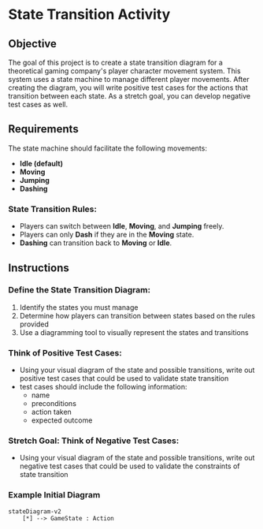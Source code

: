 # State Transition Activity

## Objective
The goal of this project is to create a state transition diagram for a theoretical gaming company's player character movement system. This system uses a state machine to manage different player movements. After creating the diagram, you will write positive test cases for the actions that transition between each state. As a stretch goal, you can develop negative test cases as well.

## Requirements
The state machine should facilitate the following movements:
- **Idle (default)**
- **Moving**
- **Jumping**
- **Dashing**

### State Transition Rules:
- Players can switch between **Idle**, **Moving**, and **Jumping** freely.
- Players can only **Dash** if they are in the **Moving** state.
- **Dashing** can transition back to **Moving** or **Idle**.

## Instructions
### Define the State Transition Diagram:
1. Identify the states you must manage
2. Determine how players can transition between states based on the rules provided
3. Use a diagramming tool to visually represent the states and transitions

### Think of Positive Test Cases:
- Using your visual diagram of the state and possible transitions, write out positive test cases that could be used to validate state transition
- test cases should include the following information:
    - name
    - preconditions
    - action taken
    - expected outcome

### Stretch Goal: Think of Negative Test Cases:
- Using your visual diagram of the state and possible transitions, write out negative test cases that could be used to validate the constraints of state transition

### Example Initial Diagram
```mermaid
stateDiagram-v2
    [*] --> GameState : Action
```
